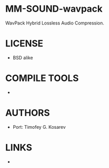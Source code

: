 MM-SOUND-wavpack
================

WavPack Hybrid Lossless Audio Compression. 


LICENSE
===============
* BSD alike

COMPILE TOOLS
===============
* 

AUTHORS
===============
* Port: Timofey G. Kosarev

LINKS
===============
* 
